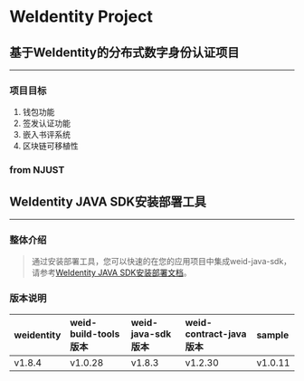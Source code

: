 # WeIdentity Project

## 基于WeIdentity的分布式数字身份认证项目
--------

### 项目目标

1. 钱包功能
2. 签发认证功能
3. 嵌入书评系统
4. 区块链可移植性

### from NJUST

## WeIdentity JAVA SDK安装部署工具
--------

### 整体介绍

> 通过安装部署工具，您可以快速的在您的应用项目中集成weid-java-sdk，请参考[WeIdentity JAVA SDK安装部署文档](https://weidentity.readthedocs.io/zh_CN/latest/docs/weidentity-build-with-deploy.html)。

### 版本说明

| weidentity | weid-build-tools 版本 | weid-java-sdk 版本 | weid-contract-java 版本| sample |
| :---- | :---- | :---- | :---- | :---- |
| v1.8.4 | v1.0.28 | v1.8.3 | v1.2.30 | v1.0.11 |
